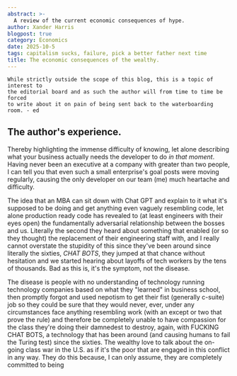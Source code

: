 ```yaml
---
abstract: >-
  A review of the current economic consequences of hype.
author: Xander Harris
blogpost: true
category: Economics
date: 2025-10-5
tags: capitalism sucks, failure, pick a better father next time
title: The economic consequences of the wealthy.
---
```


```{sidebar} Economics
While strictly outside the scope of this blog, this is a topic of interest to
the editorial board and as such the author will from time to time be forced
to write about it on pain of being sent back to the waterboarding room. - ed
```

## The author's experience.

Thereby highlighting the immense difficulty of knowing, let alone describing
what your business actually needs the developer to do _in that moment_.
Having never been an executive at a company with greater than two people, I
can tell you that even such a small enterprise's goal posts were moving
regularly, causing the only developer on our team (me) much heartache and
difficulty.

The idea that an MBA can sit down with Chat GPT and explain to it what it's
supposed to be doing and get anything even vaguely resembling code, let alone
production ready code has revealed to (at least engineers with their eyes open)
the fundamentally adversarial relationship between the bosses and us. Literally
the second they heard about something that enabled (or so they thought) the
replacement of their engineering staff with, and I really cannot overstate the
stupidity of this since they've been around since literally the
sixties, _CHAT BOTS_, they jumped at that chance without hesitation and we
started hearing about layoffs of tech workers by the tens of thousands. Bad as
this is, it's the symptom, not the disease.

The disease is people with no understanding of technology running technology
companies based on what they "learned" in business school, then promptly
forgot and used nepotism to get their fist (generally c-suite) job so they
could be sure that they would never, ever, under any circumstances face
anything resembling work (with an except or two that prove the rule) and
therefore be completely unable to have compassion for the class they're doing
their damnedest to destroy, again, with FUCKING CHAT BOTS, a technology that
has been around (and causing humans to fail the Turing test) since the sixties.
The wealthy love to talk about the on-going class war in the U.S. as if it's
the poor that are engaged in this conflict in any way. They do this because,
I can only assume, they are completely committed to being
